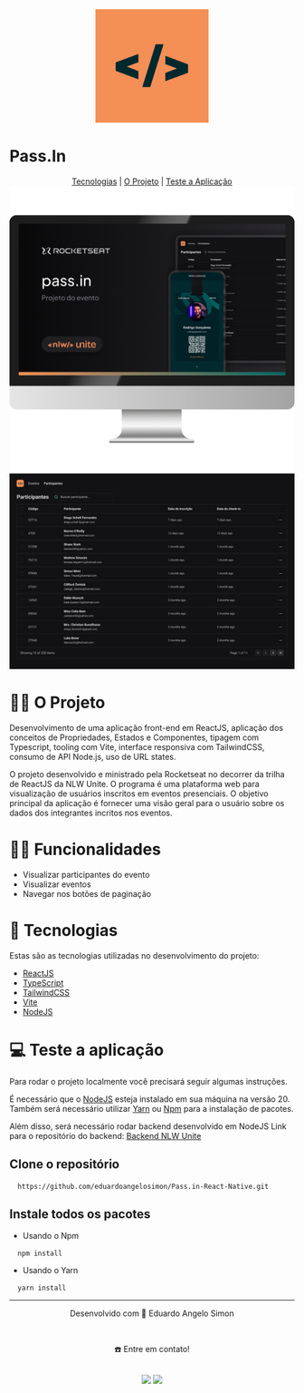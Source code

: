 
<div align="center">
  <img src="/assets/images/icon.png" style="width:200px;">
</div>
<h1>Pass.In</h1>

<div align="center">
  <a href="#-tecnologias">Tecnologias</a> | <a href="#-o-projeto">O Projeto</a> | <a href="#-teste-a-aplicação">Teste a Aplicação</a>
</div>

<img src="/assets/to_readme/pc-banner-passin.png">
<img src="/assets/to_readme/Projeto-ReactJS.png">

  # 👷🏻 O Projeto
Desenvolvimento de uma aplicação front-end em ReactJS, aplicação dos conceitos de Propriedades, Estados e Componentes, tipagem com Typescript, tooling com Vite, interface responsiva com TailwindCSS, consumo de API Node.js, uso de URL states.

 O projeto desenvolvido e ministrado pela Rocketseat no decorrer da trilha de ReactJS da NLW Unite. O programa é uma plataforma web para visualização de usuários inscritos em eventos presenciais. O objetivo principal da aplicação é fornecer uma visão geral para o usuário sobre os dados dos integrantes incritos nos eventos.

# 🤳🏻 Funcionalidades

- Visualizar participantes do evento
- Visualizar eventos
- Navegar nos botões de paginação

# 🚀 Tecnologias
Estas são as tecnologias utilizadas no desenvolvimento do projeto:

- <a href="https://react.dev/" target="_blank">ReactJS</a> <br>
- <a href="https://www.typescriptlang.org/docs/" target="_blank">TypeScript</a> <br>
- <a href="https://tailwindcss.com/" target="_blank">TailwindCSS</a> <br>
- <a href="https://vitejs.dev/" target="_blank">Vite</a> <br>
- <a href="https://nodejs.org/en" target="_blank">NodeJS</a> <br>

# 💻 Teste a aplicação
Para rodar o projeto localmente você precisará seguir algumas instruções. <br>

É necessário que o <a href="https://nodejs.org/en/download/" target="_blank">NodeJS</a> esteja instalado em sua máquina na versão 20. <br>
Também será necessário utilizar <a href="https://classic.yarnpkg.com/lang/en/docs/install/#mac-stable" target="_blank">Yarn</a> ou <a href="https://www.npmjs.com/" target="_blank">Npm</a> para a instalação de pacotes. <br>

Além disso, será necessário rodar backend desenvolvido em NodeJS
Link para o repositório do backend: <a href="https://github.com/eduardoangelosimon/Pass.in-Node-Server" target="_blank">Backend NLW Unite</a> <br>

  ## Clone o repositório
```
  https://github.com/eduardoangelosimon/Pass.in-React-Native.git
```
  ## Instale todos os pacotes

  - Usando o Npm
```
  npm install
```
  - Usando o Yarn
```
  yarn install
```
________________________________________________________________________________________________________________________________________________________________________________
<div align="center">
  <p>Desenvolvido com 💙 Eduardo Angelo Simon</p> <br>
  <p>☎️ Entre em contato!<p> <br>
  <a href = "mailto:eduardosimon.trabalho@gmail.com"><img src="https://img.shields.io/badge/Gmail-D14836?style=for-the-badge&logo=gmail&logoColor=white" target="_blank"></a>
  <a display="flex" text-align="center" href="https://www.linkedin.com/in/eduardoangelosimon/" target="_blank"><img src="https://img.shields.io/badge/-LinkedIn-%230077B5?style=for-the-badge&logo=linkedin&logoColor=white" target="_blank"></a> 
</div>
